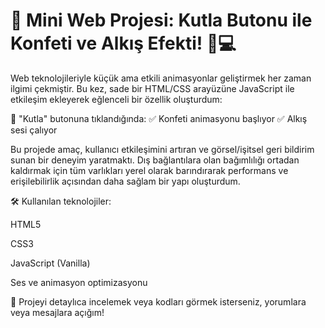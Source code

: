 # 🎉 Mini Web Projesi: Kutla Butonu ile Konfeti ve Alkış Efekti! 👏💻

Web teknolojileriyle küçük ama etkili animasyonlar geliştirmek her zaman ilgimi çekmiştir. Bu kez, sade bir HTML/CSS arayüzüne JavaScript ile etkileşim ekleyerek eğlenceli bir özellik oluşturdum:

🔘 "Kutla" butonuna tıklandığında:
✅ Konfeti animasyonu başlıyor
✅ Alkış sesi çalıyor

Bu projede amaç, kullanıcı etkileşimini artıran ve görsel/işitsel geri bildirim sunan bir deneyim yaratmaktı. Dış bağlantılara olan bağımlılığı ortadan kaldırmak için tüm varlıkları yerel olarak barındırarak performans ve erişilebilirlik açısından daha sağlam bir yapı oluşturdum.

🛠️ Kullanılan teknolojiler:

HTML5

CSS3

JavaScript (Vanilla)

Ses ve animasyon optimizasyonu

📌 Projeyi detaylıca incelemek veya kodları görmek isterseniz, yorumlara veya mesajlara açığım!
